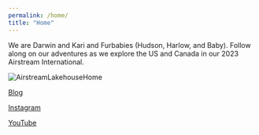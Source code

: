 ```yaml
---
permalink: /home/
title: "Home"
---
```


We are Darwin and Kari and Furbabies (Hudson, Harlow, and Baby).  Follow along on our adventures as we explore the US and Canada in our 2023 Airstream International. 

![AirstreamLakehouseHome](/home/darwin/sourceControl/aslakehouse.github.io/assets/images/AirstreamLakehouseHomeLarge.jpg)

[Blog](https://blog.airstreamlakehouse.com/)

[Instagram](https://www.instagram.com/airstreamlakehouse/)

[YouTube](https://www.youtube.com/@airstreamlakehouse)